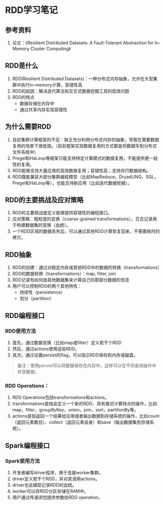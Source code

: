 # RDD学习笔记

## 参考资料
1. 论文：《Resilient Distributed Datasets: A Fault-Tolerant Abstraction for In-Memory Cluster Computing》

## RDD是什么

1. RDD(Resilient Distributed Datasets)：一种分布式内存抽象，允许在大型集群中执行in-memory计算，容错性高
2. RDD的起因：解决迭代算法和交互式数据挖掘工具的低效问题
3. RDD的特点
    * 数据存储在内存中
    * 通过共享内存实现容错性

## 为什么需要RDD

1. 目前集群计算框架的不足：缺乏充分利用分布式内存的抽象，导致在需要数据复用的场景下很低效。（目前框架实现数据复用的方式都是将数据写到分布式文件系统中）
2. Pregel和HaLoop等框架只能支持特定计算模式的数据复用，不能提供更一般性的复用。
3. RDD能够支持大量应用的高效数据复用；容错性高；支持并行数据结构。
4. RDD既能兼容大部分集群编程模型（比如MapReduce，DryadLINQ，SQL，Pregel和HaLoop等），也能支持新应用（比如迭代数据挖掘）。

## RDD的主要挑战及应对策略
1. RDD的主要挑战是定义能够提供容错性的编程接口。
2. 应对策略：粗粒度的变换（coarse-grained transformations）。日志记录用于构建数据集的变换（血统）。
3. 一个RDD区域的数据丢失后，可以通过其他RDD计算恢复回来，不需要耗时的拷贝。

## RDD抽象
1. RDD的创建：通过对稳定内存或其他RDD中的数据的转换（transformations）
2. RDD的数据转换（transformations）：map, filter, join
3. RDD记录有如何由其他数据集来计算自己的那部分数据的信息
4. 用户可以控制RDD的两个其他特性：
    * 持续性（persistence）
    * 划分（partition）

## RDD编程接口

### RDD使用方法
1. 首先，通过数据变换（比如map或filter）定义若干个RDD
2. 然后，通过actions使用这些RDD。
3. 其次，通过设置persist的flag，可以指示RDD保存到内存或磁盘。
> 备注：使用persist可以将数据保存在内存中，这样可以在不同查询操作中共享数据。

### RDD Operations：
1. RDD Operations包括transformations和actions。
2. transformations是指会定义一个新的RDD、具有推迟计算特点的操作，比如map，filter，groupByKey，union，join，sort，partitionBy等。
3. actions是指返回一个结果给应用或者输出数据到存储系统的操作，比如count（返回元素数目）、collect（返回元素自身）和save（输出数据集到存储系统）。

## Spark编程接口

### Spark使用方法
1. 开发者编写driver程序，用于连接worker集群。
2. driver定义若干个RDD，并对其调用actions。
3. driver也会跟踪记录RDD的血统。
4. worker可以将RDD分区存储在RAM中。
5. 用户通过传递闭包提供参数给RDD operation。

###
